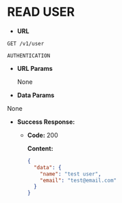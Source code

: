 # READ USER

- **URL**

`GET /v1/user`

`AUTHENTICATION`

- **URL Params**

  None

- **Data Params**

None

- **Success Response:**

  - **Code:** 200

    **Content:**

    ```json
    {
      "data": {
        "name": "test user",
        "email": "test@email.com"
      }
    }
    ```

